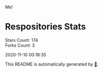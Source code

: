 Me!

# Respositories Stats
Stars Count: 174  
Forks Count: 3

2020-11-10 00:18:35  

This README is automatically generated by [🐰](https://github.com/rnitta/rnitta).
